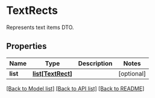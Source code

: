 ﻿# TextRects
Represents text items DTO.

## Properties
Name | Type | Description | Notes
------------ | ------------- | ------------- | -------------
**list** | [**list[TextRect]**](TextRect.md) |  | [optional] 

[[Back to Model list]](../README.md#documentation-for-models) [[Back to API list]](../README.md#documentation-for-api-endpoints) [[Back to README]](../README.md)


